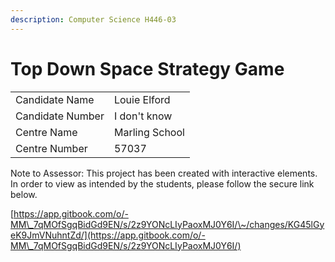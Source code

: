 ```yaml
---
description: Computer Science H446-03
---
```


# Top Down Space Strategy Game

|                  |                |
| ---------------- | -------------- |
| Candidate Name   | Louie Elford   |
| Candidate Number | I don't know   |
| Centre Name      | Marling School |
| Centre Number    | 57037          |

Note to Assessor: This project has been created with interactive elements. In order to view as intended by the students, please follow the secure link below.

[https://app.gitbook.com/o/-MM\_7qMOfSgqBidGd9EN/s/2z9YONcLIyPaoxMJ0Y6I/\~/changes/KG45lGyeK9JmVNuhntZd/](https://app.gitbook.com/o/-MM\_7qMOfSgqBidGd9EN/s/2z9YONcLIyPaoxMJ0Y6I/)
